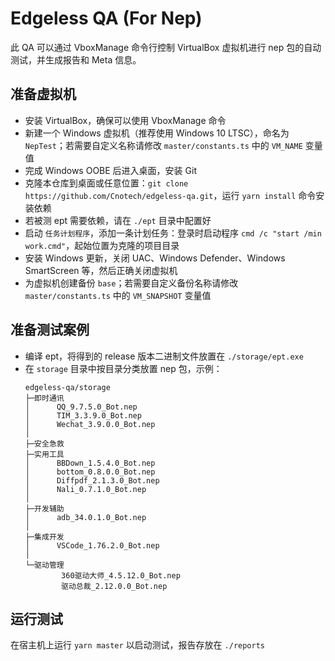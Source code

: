 # Edgeless QA (For Nep)
此 QA 可以通过 VboxManage 命令行控制 VirtualBox 虚拟机进行 nep 包的自动测试，并生成报告和 Meta 信息。
## 准备虚拟机
* 安装 VirtualBox，确保可以使用 VboxManage 命令
* 新建一个 Windows 虚拟机（推荐使用 Windows 10 LTSC），命名为 `NepTest`；若需要自定义名称请修改 `master/constants.ts` 中的 `VM_NAME` 变量值
* 完成 Windows OOBE 后进入桌面，安装 Git
* 克隆本仓库到桌面或任意位置：`git clone https://github.com/Cnotech/edgeless-qa.git`，运行 `yarn install` 命令安装依赖
* 若被测 ept 需要依赖，请在 `./ept` 目录中配置好
* 启动 `任务计划程序`，添加一条计划任务：登录时启动程序 `cmd /c "start /min work.cmd"`，起始位置为克隆的项目目录
* 安装 Windows 更新，关闭 UAC、Windows Defender、Windows SmartScreen 等，然后正确关闭虚拟机
* 为虚拟机创建备份 `base`；若需要自定义备份名称请修改 `master/constants.ts` 中的 `VM_SNAPSHOT` 变量值

## 准备测试案例
* 编译 ept，将得到的 release 版本二进制文件放置在 `./storage/ept.exe`
* 在 `storage` 目录中按目录分类放置 nep 包，示例：
    ```
    edgeless-qa/storage
    ├─即时通讯
    │      QQ_9.7.5.0_Bot.nep
    │      TIM_3.3.9.0_Bot.nep
    │      Wechat_3.9.0.0_Bot.nep
    │
    ├─安全急救
    ├─实用工具
    │      BBDown_1.5.4.0_Bot.nep
    │      bottom_0.8.0.0_Bot.nep
    │      Diffpdf_2.1.3.0_Bot.nep
    │      Nali_0.7.1.0_Bot.nep
    │
    ├─开发辅助
    │      adb_34.0.1.0_Bot.nep
    │
    ├─集成开发
    │      VSCode_1.76.2.0_Bot.nep
    │
    └─驱动管理
            360驱动大师_4.5.12.0_Bot.nep
            驱动总裁_2.12.0.0_Bot.nep
    ```

## 运行测试
在宿主机上运行 `yarn master` 以启动测试，报告存放在 `./reports`